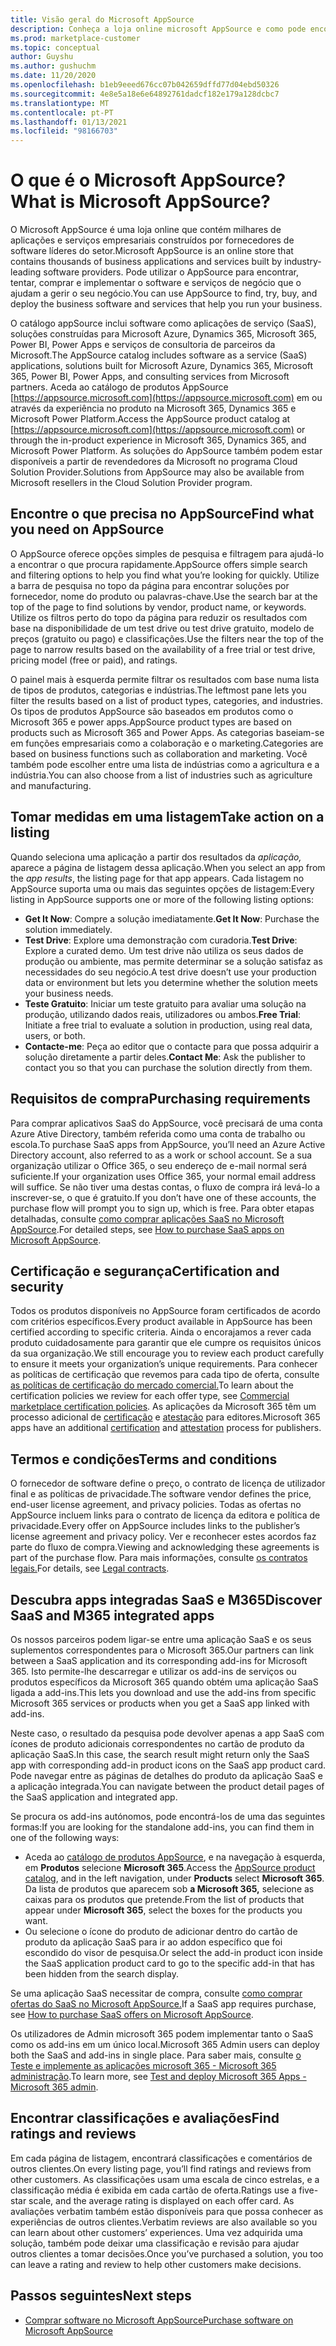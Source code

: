 ```yaml
---
title: Visão geral do Microsoft AppSource
description: Conheça a loja online microsoft AppSource e como pode encontrar e extenso catálogo de software e soluções.
ms.prod: marketplace-customer
ms.topic: conceptual
author: Guyshu
ms.author: gushuchm
ms.date: 11/20/2020
ms.openlocfilehash: b1eb9eeed676cc07b042659dffd77d04ebd50326
ms.sourcegitcommit: 4e8e5a18e6e64892761dadcf182e179a128dcbc7
ms.translationtype: MT
ms.contentlocale: pt-PT
ms.lasthandoff: 01/13/2021
ms.locfileid: "98166703"
---
```

# <a name="what-is-microsoft-appsource"></a><span data-ttu-id="4cdb3-103">O que é o Microsoft AppSource?</span><span class="sxs-lookup"><span data-stu-id="4cdb3-103">What is Microsoft AppSource?</span></span>

<span data-ttu-id="4cdb3-104">O Microsoft AppSource é uma loja online que contém milhares de aplicações e serviços empresariais construídos por fornecedores de software líderes do setor.</span><span class="sxs-lookup"><span data-stu-id="4cdb3-104">Microsoft AppSource is an online store that contains thousands of business applications and services built by industry-leading software providers.</span></span> <span data-ttu-id="4cdb3-105">Pode utilizar o AppSource para encontrar, tentar, comprar e implementar o software e serviços de negócio que o ajudam a gerir o seu negócio.</span><span class="sxs-lookup"><span data-stu-id="4cdb3-105">You can use AppSource to find, try, buy, and deploy the business software and services that help you run your business.</span></span>

<span data-ttu-id="4cdb3-106">O catálogo appSource inclui software como aplicações de serviço (SaaS), soluções construídas para Microsoft Azure, Dynamics 365, Microsoft 365, Power BI, Power Apps e serviços de consultoria de parceiros da Microsoft.</span><span class="sxs-lookup"><span data-stu-id="4cdb3-106">The AppSource catalog includes software as a service (SaaS) applications, solutions built for Microsoft Azure, Dynamics 365, Microsoft 365, Power BI, Power Apps, and consulting services from Microsoft partners.</span></span> <span data-ttu-id="4cdb3-107">Aceda ao catálogo de produtos AppSource [https://appsource.microsoft.com](https://appsource.microsoft.com) em ou através da experiência no produto na Microsoft 365, Dynamics 365 e Microsoft Power Platform.</span><span class="sxs-lookup"><span data-stu-id="4cdb3-107">Access the AppSource product catalog at [https://appsource.microsoft.com](https://appsource.microsoft.com) or through the in-product experience in Microsoft 365, Dynamics 365, and Microsoft Power Platform.</span></span> <span data-ttu-id="4cdb3-108">As soluções do AppSource também podem estar disponíveis a partir de revendedores da Microsoft no programa Cloud Solution Provider.</span><span class="sxs-lookup"><span data-stu-id="4cdb3-108">Solutions from AppSource may also be available from Microsoft resellers in the Cloud Solution Provider program.</span></span>

## <a name="find-what-you-need-on-appsource"></a><span data-ttu-id="4cdb3-109">Encontre o que precisa no AppSource</span><span class="sxs-lookup"><span data-stu-id="4cdb3-109">Find what you need on AppSource</span></span>

<span data-ttu-id="4cdb3-110">O AppSource oferece opções simples de pesquisa e filtragem para ajudá-lo a encontrar o que procura rapidamente.</span><span class="sxs-lookup"><span data-stu-id="4cdb3-110">AppSource offers simple search and filtering options to help you find what you’re looking for quickly.</span></span> <span data-ttu-id="4cdb3-111">Utilize a barra de pesquisa no topo da página para encontrar soluções por fornecedor, nome do produto ou palavras-chave.</span><span class="sxs-lookup"><span data-stu-id="4cdb3-111">Use the search bar at the top of the page to find solutions by vendor, product name, or keywords.</span></span> <span data-ttu-id="4cdb3-112">Utilize os filtros perto do topo da página para reduzir os resultados com base na disponibilidade de um test drive ou test drive gratuito, modelo de preços (gratuito ou pago) e classificações.</span><span class="sxs-lookup"><span data-stu-id="4cdb3-112">Use the filters near the top of the page to narrow results based on the availability of a free trial or test drive, pricing model (free or paid), and ratings.</span></span>

<span data-ttu-id="4cdb3-113">O painel mais à esquerda permite filtrar os resultados com base numa lista de tipos de produtos, categorias e indústrias.</span><span class="sxs-lookup"><span data-stu-id="4cdb3-113">The leftmost pane lets you filter the results based on a list of product types, categories, and industries.</span></span> <span data-ttu-id="4cdb3-114">Os tipos de produtos AppSource são baseados em produtos como o Microsoft 365 e power apps.</span><span class="sxs-lookup"><span data-stu-id="4cdb3-114">AppSource product types are based on products such as Microsoft 365 and Power Apps.</span></span> <span data-ttu-id="4cdb3-115">As categorias baseiam-se em funções empresariais como a colaboração e o marketing.</span><span class="sxs-lookup"><span data-stu-id="4cdb3-115">Categories are based on business functions such as collaboration and marketing.</span></span> <span data-ttu-id="4cdb3-116">Você também pode escolher entre uma lista de indústrias como a agricultura e a indústria.</span><span class="sxs-lookup"><span data-stu-id="4cdb3-116">You can also choose from a list of industries such as agriculture and manufacturing.</span></span>

## <a name="take-action-on-a-listing"></a><span data-ttu-id="4cdb3-117">Tomar medidas em uma listagem</span><span class="sxs-lookup"><span data-stu-id="4cdb3-117">Take action on a listing</span></span>

<span data-ttu-id="4cdb3-118">Quando seleciona uma aplicação a partir dos resultados da _aplicação,_ aparece a página de listagem dessa aplicação.</span><span class="sxs-lookup"><span data-stu-id="4cdb3-118">When you select an app from the _app results_, the listing page for that app appears.</span></span> <span data-ttu-id="4cdb3-119">Cada listagem no AppSource suporta uma ou mais das seguintes opções de listagem:</span><span class="sxs-lookup"><span data-stu-id="4cdb3-119">Every listing in AppSource supports one or more of the following listing options:</span></span>

- <span data-ttu-id="4cdb3-120">**Get It Now**: Compre a solução imediatamente.</span><span class="sxs-lookup"><span data-stu-id="4cdb3-120">**Get It Now**: Purchase the solution immediately.</span></span>
- <span data-ttu-id="4cdb3-121">**Test Drive**: Explore uma demonstração com curadoria.</span><span class="sxs-lookup"><span data-stu-id="4cdb3-121">**Test Drive**: Explore a curated demo.</span></span> <span data-ttu-id="4cdb3-122">Um test drive não utiliza os seus dados de produção ou ambiente, mas permite determinar se a solução satisfaz as necessidades do seu negócio.</span><span class="sxs-lookup"><span data-stu-id="4cdb3-122">A test drive doesn’t use your production data or environment but lets you determine whether the solution meets your business needs.</span></span>
- <span data-ttu-id="4cdb3-123">**Teste Gratuito**: Iniciar um teste gratuito para avaliar uma solução na produção, utilizando dados reais, utilizadores ou ambos.</span><span class="sxs-lookup"><span data-stu-id="4cdb3-123">**Free Trial**: Initiate a free trial to evaluate a solution in production, using real data, users, or both.</span></span>
- <span data-ttu-id="4cdb3-124">**Contacte-me**: Peça ao editor que o contacte para que possa adquirir a solução diretamente a partir deles.</span><span class="sxs-lookup"><span data-stu-id="4cdb3-124">**Contact Me**: Ask the publisher to contact you so that you can purchase the solution directly from them.</span></span>

## <a name="purchasing-requirements"></a><span data-ttu-id="4cdb3-125">Requisitos de compra</span><span class="sxs-lookup"><span data-stu-id="4cdb3-125">Purchasing requirements</span></span>

<span data-ttu-id="4cdb3-126">Para comprar aplicativos SaaS do AppSource, você precisará de uma conta Azure Ative Directory, também referida como uma conta de trabalho ou escola.</span><span class="sxs-lookup"><span data-stu-id="4cdb3-126">To purchase SaaS apps from AppSource, you’ll need an Azure Active Directory account, also referred to as a work or school account.</span></span> <span data-ttu-id="4cdb3-127">Se a sua organização utilizar o Office 365, o seu endereço de e-mail normal será suficiente.</span><span class="sxs-lookup"><span data-stu-id="4cdb3-127">If your organization uses Office 365, your normal email address will suffice.</span></span> <span data-ttu-id="4cdb3-128">Se não tiver uma destas contas, o fluxo de compra irá levá-lo a inscrever-se, o que é gratuito.</span><span class="sxs-lookup"><span data-stu-id="4cdb3-128">If you don’t have one of these accounts, the purchase flow will prompt you to sign up, which is free.</span></span> <span data-ttu-id="4cdb3-129">Para obter etapas detalhadas, consulte [como comprar aplicações SaaS no Microsoft AppSource](purchase-software-appsource.md).</span><span class="sxs-lookup"><span data-stu-id="4cdb3-129">For detailed steps, see [How to purchase SaaS apps on Microsoft AppSource](purchase-software-appsource.md).</span></span>

## <a name="certification-and-security"></a><span data-ttu-id="4cdb3-130">Certificação e segurança</span><span class="sxs-lookup"><span data-stu-id="4cdb3-130">Certification and security</span></span>

<span data-ttu-id="4cdb3-131">Todos os produtos disponíveis no AppSource foram certificados de acordo com critérios específicos.</span><span class="sxs-lookup"><span data-stu-id="4cdb3-131">Every product available in AppSource has been certified according to specific criteria.</span></span> <span data-ttu-id="4cdb3-132">Ainda o encorajamos a rever cada produto cuidadosamente para garantir que ele cumpre os requisitos únicos da sua organização.</span><span class="sxs-lookup"><span data-stu-id="4cdb3-132">We still encourage you to review each product carefully to ensure it meets your organization’s unique requirements.</span></span> <span data-ttu-id="4cdb3-133">Para conhecer as políticas de certificação que revemos para cada tipo de oferta, consulte [as políticas de certificação do mercado comercial.](/legal/marketplace/certification-policies)</span><span class="sxs-lookup"><span data-stu-id="4cdb3-133">To learn about the certification policies we review for each offer type, see [Commercial marketplace certification policies](/legal/marketplace/certification-policies).</span></span> <span data-ttu-id="4cdb3-134">As aplicações da Microsoft 365 têm um processo adicional de [certificação](/microsoft-365-app-certification/docs/enterprise-app-certification-guide) e [atestação](/microsoft-365-app-certification/docs/enterprise-app-attestation-guide) para editores.</span><span class="sxs-lookup"><span data-stu-id="4cdb3-134">Microsoft 365 apps have an additional [certification](/microsoft-365-app-certification/docs/enterprise-app-certification-guide) and [attestation](/microsoft-365-app-certification/docs/enterprise-app-attestation-guide) process for publishers.</span></span>

## <a name="terms-and-conditions"></a><span data-ttu-id="4cdb3-135">Termos e condições</span><span class="sxs-lookup"><span data-stu-id="4cdb3-135">Terms and conditions</span></span>

<span data-ttu-id="4cdb3-136">O fornecedor de software define o preço, o contrato de licença de utilizador final e as políticas de privacidade.</span><span class="sxs-lookup"><span data-stu-id="4cdb3-136">The software vendor defines the price, end-user license agreement, and privacy policies.</span></span> <span data-ttu-id="4cdb3-137">Todas as ofertas no AppSource incluem links para o contrato de licença da editora e política de privacidade.</span><span class="sxs-lookup"><span data-stu-id="4cdb3-137">Every offer on AppSource includes links to the publisher’s license agreement and privacy policy.</span></span> <span data-ttu-id="4cdb3-138">Ver e reconhecer estes acordos faz parte do fluxo de compra.</span><span class="sxs-lookup"><span data-stu-id="4cdb3-138">Viewing and acknowledging these agreements is part of the purchase flow.</span></span> <span data-ttu-id="4cdb3-139">Para mais informações, consulte [os contratos legais.](legal-contracts.md)</span><span class="sxs-lookup"><span data-stu-id="4cdb3-139">For details, see [Legal contracts](legal-contracts.md).</span></span>

## <a name="discover-saas-and-m365-integrated-apps"></a><span data-ttu-id="4cdb3-140">Descubra apps integradas SaaS e M365</span><span class="sxs-lookup"><span data-stu-id="4cdb3-140">Discover SaaS and M365 integrated apps</span></span>

<span data-ttu-id="4cdb3-141">Os nossos parceiros podem ligar-se entre uma aplicação SaaS e os seus suplementos correspondentes para o Microsoft 365.</span><span class="sxs-lookup"><span data-stu-id="4cdb3-141">Our partners can link between a SaaS application and its corresponding add-ins for Microsoft 365.</span></span> <span data-ttu-id="4cdb3-142">Isto permite-lhe descarregar e utilizar os add-ins de serviços ou produtos específicos da Microsoft 365 quando obtém uma aplicação SaaS ligada a add-ins.</span><span class="sxs-lookup"><span data-stu-id="4cdb3-142">This lets you download and use the add-ins from specific Microsoft 365 services or products when you get a SaaS app linked with add-ins.</span></span>

<span data-ttu-id="4cdb3-143">Neste caso, o resultado da pesquisa pode devolver apenas a app SaaS com ícones de produto adicionais correspondentes no cartão de produto da aplicação SaaS.</span><span class="sxs-lookup"><span data-stu-id="4cdb3-143">In this case, the search result might return only the SaaS app with corresponding add-in product icons on the SaaS app product card.</span></span> <span data-ttu-id="4cdb3-144">Pode navegar entre as páginas de detalhes do produto da aplicação SaaS e a aplicação integrada.</span><span class="sxs-lookup"><span data-stu-id="4cdb3-144">You can navigate between the product detail pages of the SaaS application and integrated app.</span></span>

<span data-ttu-id="4cdb3-145">Se procura os add-ins autónomos, pode encontrá-los de uma das seguintes formas:</span><span class="sxs-lookup"><span data-stu-id="4cdb3-145">If you are looking for the standalone add-ins, you can find them in one of the following ways:</span></span>

- <span data-ttu-id="4cdb3-146">Aceda ao [catálogo de produtos AppSource](https://appsource.microsoft.com/marketplace/apps/), e na navegação à esquerda, em **Produtos** selecione **Microsoft 365**.</span><span class="sxs-lookup"><span data-stu-id="4cdb3-146">Access the [AppSource product catalog](https://appsource.microsoft.com/marketplace/apps/), and in the left navigation, under **Products** select **Microsoft 365**.</span></span> <span data-ttu-id="4cdb3-147">Da lista de produtos que aparecem sob **a Microsoft 365,** selecione as caixas para os produtos que pretende.</span><span class="sxs-lookup"><span data-stu-id="4cdb3-147">From the list of products that appear under **Microsoft 365**, select the boxes for the products you want.</span></span>
- <span data-ttu-id="4cdb3-148">Ou selecione o ícone do produto de adicionar dentro do cartão de produto da aplicação SaaS para ir ao addon específico que foi escondido do visor de pesquisa.</span><span class="sxs-lookup"><span data-stu-id="4cdb3-148">Or select the add-in product icon inside the SaaS application product card to go to the specific add-in that has been hidden from the search display.</span></span>

<span data-ttu-id="4cdb3-149">Se uma aplicação SaaS necessitar de compra, consulte [como comprar ofertas do SaaS no Microsoft AppSource.](purchase-software-appsource.md)</span><span class="sxs-lookup"><span data-stu-id="4cdb3-149">If a SaaS app requires purchase, see [How to purchase SaaS offers on Microsoft AppSource](purchase-software-appsource.md).</span></span>

<span data-ttu-id="4cdb3-150">Os utilizadores de Admin microsoft 365 podem implementar tanto o SaaS como os add-ins em um único local.</span><span class="sxs-lookup"><span data-stu-id="4cdb3-150">Microsoft 365 Admin users can deploy both the SaaS and add-ins in single place.</span></span> <span data-ttu-id="4cdb3-151">Para saber mais, consulte [o Teste e implemente as aplicações microsoft 365 - Microsoft 365 administração](/microsoft-365/admin/manage/test-and-deploy-microsoft-365-apps).</span><span class="sxs-lookup"><span data-stu-id="4cdb3-151">To learn more, see [Test and deploy Microsoft 365 Apps - Microsoft 365 admin](/microsoft-365/admin/manage/test-and-deploy-microsoft-365-apps).</span></span>

## <a name="find-ratings-and-reviews"></a><span data-ttu-id="4cdb3-152">Encontrar classificações e avaliações</span><span class="sxs-lookup"><span data-stu-id="4cdb3-152">Find ratings and reviews</span></span>

<span data-ttu-id="4cdb3-153">Em cada página de listagem, encontrará classificações e comentários de outros clientes.</span><span class="sxs-lookup"><span data-stu-id="4cdb3-153">On every listing page, you’ll find ratings and reviews from other customers.</span></span> <span data-ttu-id="4cdb3-154">As classificações usam uma escala de cinco estrelas, e a classificação média é exibida em cada cartão de oferta.</span><span class="sxs-lookup"><span data-stu-id="4cdb3-154">Ratings use a five-star scale, and the average rating is displayed on each offer card.</span></span> <span data-ttu-id="4cdb3-155">As avaliações verbatim também estão disponíveis para que possa conhecer as experiências de outros clientes.</span><span class="sxs-lookup"><span data-stu-id="4cdb3-155">Verbatim reviews are also available so you can learn about other customers’ experiences.</span></span> <span data-ttu-id="4cdb3-156">Uma vez adquirida uma solução, também pode deixar uma classificação e revisão para ajudar outros clientes a tomar decisões.</span><span class="sxs-lookup"><span data-stu-id="4cdb3-156">Once you’ve purchased a solution, you too can leave a rating and review to help other customers make decisions.</span></span>

## <a name="next-steps"></a><span data-ttu-id="4cdb3-157">Passos seguintes</span><span class="sxs-lookup"><span data-stu-id="4cdb3-157">Next steps</span></span>

- [<span data-ttu-id="4cdb3-158">Comprar software no Microsoft AppSource</span><span class="sxs-lookup"><span data-stu-id="4cdb3-158">Purchase software on Microsoft AppSource</span></span>](purchase-software-appsource.md)
